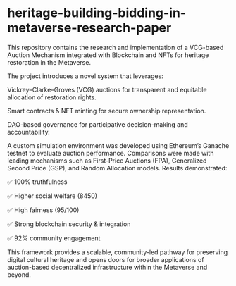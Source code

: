 # heritage-building-bidding-in-metaverse-research-paper
This repository contains the research and implementation of a VCG-based Auction Mechanism integrated with Blockchain and NFTs for heritage restoration in the Metaverse.

The project introduces a novel system that leverages:

Vickrey–Clarke–Groves (VCG) auctions for transparent and equitable allocation of restoration rights.

Smart contracts & NFT minting for secure ownership representation.

DAO-based governance for participative decision-making and accountability.

A custom simulation environment was developed using Ethereum’s Ganache testnet to evaluate auction performance. Comparisons were made with leading mechanisms such as First-Price Auctions (FPA), Generalized Second Price (GSP), and Random Allocation models. Results demonstrated:

✅ 100% truthfulness

✅ Higher social welfare (8450)

✅ High fairness (95/100)

✅ Strong blockchain security & integration

✅ 92% community engagement

This framework provides a scalable, community-led pathway for preserving digital cultural heritage and opens doors for broader applications of auction-based decentralized infrastructure within the Metaverse and beyond.
